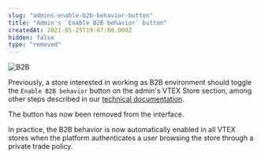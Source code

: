 ```yaml
---
slug: "admins-enable-b2b-behavior-button"
title: "Admin's `Enable B2B behavior` button"
createdAt: 2021-05-25T19:07:00.000Z
hidden: false
type: "removed"
---
```


![B2B](https://cdn.jsdelivr.net/gh/vtexdocs/dev-portal-content@main/images/admins-enable-b2b-behavior-button-0.png)

Previously, a store interested in working as B2B environment should toggle the `Enable B2B behavior` button on the admin's VTEX Store section, among other steps described in our [technical documentation](https://developers.vtex.com/docs/guides/vtex-io-documentation-configuring-a-b2b-environment).

The button has now been removed from the interface.

In practice, the B2B behavior is now automatically enabled in all VTEX stores when the platform authenticates a user browsing the store through a private trade policy.
